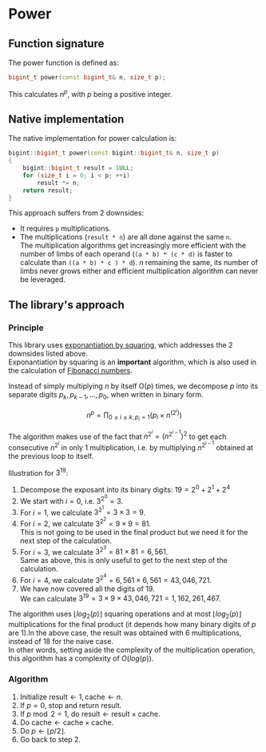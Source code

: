 # Power

## Function signature

The power function is defined as:

```c++
bigint_t power(const bigint_t& n, size_t p);
```

This calculates $n^p$, with $p$ being a positive integer.

## Native implementation

The native implementation for power calculation is:

```c++
bigint::bigint_t power(const bigint::bigint_t& n, size_t p)
{
    bigint::bigint_t result = 1ULL;
    for (size_t i = 0; i < p; ++i)
        result *= n;
    return result;
}
```

This approach suffers from 2 downsides:
 - It requires `p` multiplications.
 - The multiplications (`result * n`) are all done against the same `n`.<br/>
 The multiplication algorithms get increasingly more efficient with the number of limbs of each operand (`(a * b) * (c * d)` is faster to calculate than `((a * b) * c ) * d`). $n$ remaining the same, its number of limbs never grows either and efficient multiplication algorithm can never be leveraged.

 ## The library's approach

 ### Principle

 This library uses [exponantiation by squaring](https://simple.wikipedia.org/wiki/Exponentiation_by_squaring), which addresses the 2 downsides listed above.<br/>Exponantiation by squaring is an **important** algorithm, which is also used in the calculation of [Fibonacci numbers](fibonacci.md).

 Instead of simply multiplying $n$ by itself $\text{O}(p)$ times, we decompose $p$ into its separate digits $p_k, p_{k-1}, \dotsc, p_0$, when written in binary form.

 $$
 n^p = \prod_{0 \leq i \leq k, p_i = 1} \big( p_i \times n^{(2^i)} \big)
 $$

The algorithm makes use of the fact that $n^{2^i} = (n^{2^{i-1}})^2$ to get each consecutive $n^{2^i}$ in only 1 multiplication, i.e. by multiplying $n^{2^{i-1}}$ obtained at the previous loop to itself.

Illustration for $3^{19}$:
1. Decompose the exposant into its binary digits: $19 = 2^0 + 2^1 + 2^4$
2. We start with $i = 0$, i.e. $3^{2^0} = 3$.
3. For $i = 1$, we calculate $3^{2^1} = 3 \times 3 = 9$.
4. For $i = 2$, we calculate $3^{2^2} = 9 \times 9 = 81$.<br/>
This is not going to be used in the final product but we need it for the next step of the calculation.
5. For $i = 3$, we calculate $3^{2^3} = 81 \times 81 = 6{,}561$.<br/>
Same as above, this is only useful to get to the next step of the calculation.
6. For $i = 4$, we calculate $3^{2^4} = 6{,}561 \times 6{,}561 = 43{,}046{,}721$.
7. We have now covered all the digits of $19$.<br/>
We can calculate $3^{19} = 3 \times 9 \times 43{,}046{,}721 = 1{,}162{,}261{,}467$.

The algorithm uses $\lfloor log_2(p) \rfloor$ squaring operations and at most $\lfloor log_2(p) \rfloor$ multiplications for the final product (it depends how many binary digits of $p$ are $1$).In the above case, the result was obtained with 6 multiplications, instead of 18 for the naive case.<br/>
In other words, setting aside the complexity of the multiplication operation, this algorithm has a complexity of $O(log(p))$.

### Algorithm

1. Initialize $\text{result} \leftarrow 1, \text{cache} \leftarrow n$.
2. If $p = 0$, stop and return $\text{result}$.
3. If $p \bmod 2 = 1$, do $\text{result} \leftarrow \text{result} \times \text{cache}$.
4. Do $\text{cache} \leftarrow \text{cache} \times \text{cache}$.
5. Do $p \leftarrow \lfloor p / 2 \rfloor$.
6. Go back to step 2.
